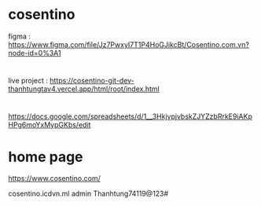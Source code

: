 # cosentino
figma : https://www.figma.com/file/Jz7PwxyI7T1P4HoGJikcBt/Cosentino.com.vn?node-id=0%3A1
#
live project : https://cosentino-git-dev-thanhtungtav4.vercel.app/html/root/index.html
#
https://docs.google.com/spreadsheets/d/1__3HkjvpjvbskZJYZzbRrkE9iAKpHPg6moYxMypGKbs/edit
# home page
https://www.cosentino.com/

cosentino.icdvn.ml
admin
Thanhtung74119@123#
